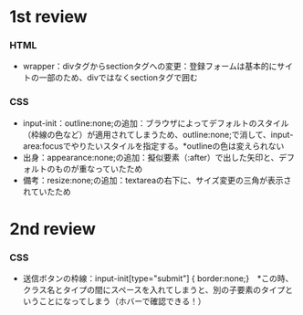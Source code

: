 # 1st review
### HTML
* wrapper：divタグからsectionタグへの変更：登録フォームは基本的にサイトの一部のため、divではなくsectionタグで囲む
### CSS
* input-init：outline:none;の追加：ブラウザによってデフォルトのスタイル（枠線の色など）が適用されてしまうため、outline:none;で消して、input-area:focusでやりたいスタイルを指定する。*outlineの色は変えられない
* 出身：appearance:none;の追加：擬似要素（:after）で出した矢印と、デフォルトのものが重なっていたため
* 備考：resize:none;の追加：textareaの右下に、サイズ変更の三角が表示されていたため

# 2nd review
### CSS
* 送信ボタンの枠線：input-init[type="submit"] { border:none;}　*この時、クラス名とタイプの間にスペースを入れてしまうと、別の子要素のタイプということになってしまう（ホバーで確認できる！）